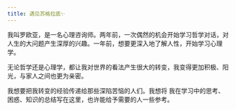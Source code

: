 ```yaml
---
title: 遇见苏格拉底✨
---
```

我叫罗欧亚，是一名心理咨询师。两年前，一次偶然的机会开始学习哲学对话，对人生的大问题产生深厚的兴趣。一年前，想要更深入地了解人性，开始学习心理学。

无论哲学还是心理学，都让我对世界的看法产生很大的转变，我变得更加积极、阳光，与家人之间也更为亲密。

我想要把我转变的经验传递给那些深陷苦恼的人们。我想将 我在学习中的思考、困惑、知识的总结写在这里，也许能给予需要的人一些参考。





